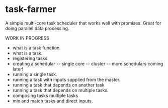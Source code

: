 # task-farmer

A simple multi-core task scheduler that works well with promises. Great for doing parallel data processing.

WORK IN PROGRESS

- what is a task function.
- what is a task.
- registering tasks
- creating a schedular
-- single core
-- cluster
-- more schedulars coming later!
- running a single task.
- running a task with inputs supplied from the master.
- running a task that depends on another task
- running a task that depends on multiple tasks.
- composing tasks multiple tasks
- mix and match tasks and direct inputs.

